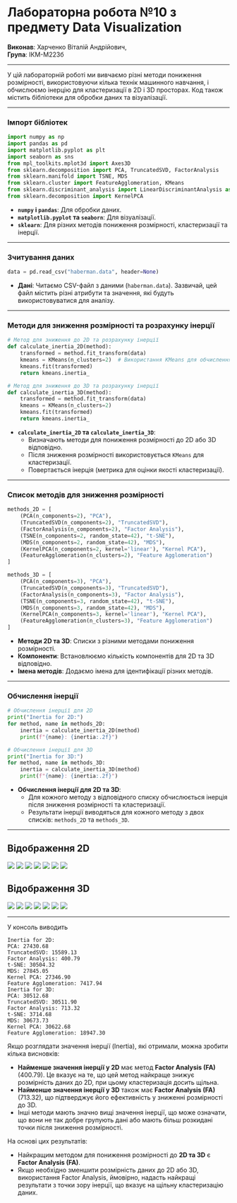 # Лабораторна робота №10 з предмету Data Visualization
**Виконав**: Харченко Віталій Андрійович,  
**Група**: ІКМ-М223б

---

У цій лабораторній роботі ми вивчаємо різні методи пониження розмірності, використовуючи кілька технік машинного навчання, і обчислюємо інерцію для кластеризації в 2D і 3D просторах. Код також містить бібліотеки для обробки даних та візуалізації.

---

### Імпорт бібліотек
```python
import numpy as np
import pandas as pd
import matplotlib.pyplot as plt
import seaborn as sns
from mpl_toolkits.mplot3d import Axes3D
from sklearn.decomposition import PCA, TruncatedSVD, FactorAnalysis
from sklearn.manifold import TSNE, MDS
from sklearn.cluster import FeatureAgglomeration, KMeans
from sklearn.discriminant_analysis import LinearDiscriminantAnalysis as LDA
from sklearn.decomposition import KernelPCA
```
- **`numpy` і `pandas`**: Для обробки даних.
- **`matplotlib.pyplot` та `seaborn`**: Для візуалізації.
- **`sklearn`**: Для різних методів пониження розмірності, кластеризації та інерції.

---

### Зчитування даних
```python
data = pd.read_csv("haberman.data", header=None)
```
- **Дані**: Читаємо CSV-файл з даними (`haberman.data`). Зазвичай, цей файл містить різні атрибути та значення, які будуть використовуватися для аналізу.

---

### Методи для зниження розмірності та розрахунку інерції
```python
# Метод для зниження до 2D та розрахунку інерції
def calculate_inertia_2D(method):
    transformed = method.fit_transform(data)
    kmeans = KMeans(n_clusters=2)  # Використання KMeans для обчислення інерції
    kmeans.fit(transformed)
    return kmeans.inertia_

# Метод для зниження до 3D та розрахунку інерції
def calculate_inertia_3D(method):
    transformed = method.fit_transform(data)
    kmeans = KMeans(n_clusters=2)
    kmeans.fit(transformed)
    return kmeans.inertia_
```
- **`calculate_inertia_2D` та `calculate_inertia_3D`**:
  - Визначають методи для пониження розмірності до 2D або 3D відповідно.
  - Після зниження розмірності використовується `KMeans` для кластеризації.
  - Повертається інерція (метрика для оцінки якості кластеризації).

---

### Список методів для зниження розмірності
```python
methods_2D = [
    (PCA(n_components=2), "PCA"),
    (TruncatedSVD(n_components=2), "TruncatedSVD"),
    (FactorAnalysis(n_components=2), "Factor Analysis"),
    (TSNE(n_components=2, random_state=42), "t-SNE"),
    (MDS(n_components=2, random_state=42), "MDS"),
    (KernelPCA(n_components=2, kernel='linear'), "Kernel PCA"),
    (FeatureAgglomeration(n_clusters=2), "Feature Agglomeration")
]

methods_3D = [
    (PCA(n_components=3), "PCA"),
    (TruncatedSVD(n_components=3), "TruncatedSVD"),
    (FactorAnalysis(n_components=3), "Factor Analysis"),
    (TSNE(n_components=3, random_state=42), "t-SNE"),
    (MDS(n_components=3, random_state=42), "MDS"),
    (KernelPCA(n_components=3, kernel='linear'), "Kernel PCA"),
    (FeatureAgglomeration(n_clusters=3), "Feature Agglomeration")
]
```
- **Методи 2D та 3D**: Списки з різними методами пониження розмірності.
- **Компоненти**: Встановлюємо кількість компонентів для 2D та 3D відповідно.
- **Імена методів**: Додаємо імена для ідентифікації різних методів.

---

### Обчислення інерції
```python
# Обчислення інерції для 2D
print("Inertia for 2D:")
for method, name in methods_2D:
    inertia = calculate_inertia_2D(method)
    print(f"{name}: {inertia:.2f}")

# Обчислення інерції для 3D
print("Inertia for 3D:")
for method, name in methods_3D:
    inertia = calculate_inertia_3D(method)
    print(f"{name}: {inertia:.2f}")
```
- **Обчислення інерції для 2D та 3D**:
  - Для кожного методу з відповідного списку обчислюється інерція після зниження розмірності та кластеризації.
  - Результати інерції виводяться для кожного методу з двох списків: `methods_2D` та `methods_3D`.

---

## Відображення 2D

![](https://media.discordapp.net/attachments/917547349864230912/1234252945407868938/image.png?ex=66300f21&is=662ebda1&hm=d3b9ea6f1ee1d1cb0d80ee7e90c8d3724ddf4403097f3c33072b49cc49982452&=&format=webp&quality=lossless)
![](https://media.discordapp.net/attachments/917547349864230912/1234252945663590420/image.png?ex=66300f21&is=662ebda1&hm=4dfa4427eb1ddb9338e412384794a7fc72d71aeaa46e5773501df5cbafc1ddfa&=&format=webp&quality=lossless)
![](https://media.discordapp.net/attachments/917547349864230912/1234252945902538803/image.png?ex=66300f21&is=662ebda1&hm=0e14e15d6d3d1bdddcbeb505c7d9e9780fa76d3b9b7a221c8b452666629f5ef9&=&format=webp&quality=lossless)
![](https://media.discordapp.net/attachments/917547349864230912/1234252946150260736/image.png?ex=66300f21&is=662ebda1&hm=9d4fc61fc4bfb0b584e05e21b015bda39c051da158a95a56ee53aecbe217d460&=&format=webp&quality=lossless)
![](https://media.discordapp.net/attachments/917547349864230912/1234252946418565211/image.png?ex=66300f21&is=662ebda1&hm=82493adadc1141684df38230f2b64efefaf957f3cf473fcd3ecdac8196fcd12b&=&format=webp&quality=lossless)
![](https://media.discordapp.net/attachments/917547349864230912/1234252946636542043/image.png?ex=66300f21&is=662ebda1&hm=5d96c1f7d10224e025d9bffe54117f69ba9baf4ab70bff44bada310c643635b8&=&format=webp&quality=lossless)
![](https://media.discordapp.net/attachments/917547349864230912/1234252946871681034/image.png?ex=66300f21&is=662ebda1&hm=3ec234f38d35832cdfa03b37cfc117fa67f34552a853729a7bbfcc9418277810&=&format=webp&quality=lossless)

## Відображення 3D
![](https://media.discordapp.net/attachments/917547349864230912/1234252947110625393/image.png?ex=66300f21&is=662ebda1&hm=0f2cc01b9313e48ecfd8004221fc0176cddc4055658857eb2cadd569167751d7&=&format=webp&quality=lossless)
![](https://media.discordapp.net/attachments/917547349864230912/1234252947664146472/image.png?ex=66300f22&is=662ebda2&hm=4796d346ed6898c60b1fcb3b753845690b531ad1dd5ab8c30fcd576b1ff4cf78&=&format=webp&quality=lossless)
![](https://media.discordapp.net/attachments/917547349864230912/1234252947869925426/image.png?ex=66300f22&is=662ebda2&hm=ed76e40eb6f293aff675cedda66b6f0359b0c65201c701390b5b081fcdb0574b&=&format=webp&quality=lossless)
![](https://media.discordapp.net/attachments/917547349864230912/1234252945407868938/image.png?ex=66300f21&is=662ebda1&hm=d3b9ea6f1ee1d1cb0d80ee7e90c8d3724ddf4403097f3c33072b49cc49982452&=&format=webp&quality=lossless)
![](https://media.discordapp.net/attachments/917547349864230912/1234252945663590420/image.png?ex=66300f21&is=662ebda1&hm=4dfa4427eb1ddb9338e412384794a7fc72d71aeaa46e5773501df5cbafc1ddfa&=&format=webp&quality=lossless)
![](https://media.discordapp.net/attachments/917547349864230912/1234252945902538803/image.png?ex=66300f21&is=662ebda1&hm=0e14e15d6d3d1bdddcbeb505c7d9e9780fa76d3b9b7a221c8b452666629f5ef9&=&format=webp&quality=lossless)
![](https://media.discordapp.net/attachments/917547349864230912/1234252945902538803/image.png?ex=66300f21&is=662ebda1&hm=0e14e15d6d3d1bdddcbeb505c7d9e9780fa76d3b9b7a221c8b452666629f5ef9&=&format=webp&quality=lossless)

___

У консоль виводить

```
Inertia for 2D:
PCA: 27430.68
TruncatedSVD: 15589.13
Factor Analysis: 400.79
t-SNE: 30504.32
MDS: 27845.05
Kernel PCA: 27346.90
Feature Agglomeration: 7417.94
Inertia for 3D:
PCA: 30512.68
TruncatedSVD: 30511.90
Factor Analysis: 713.32
t-SNE: 3714.68
MDS: 30673.73
Kernel PCA: 30622.68
Feature Agglomeration: 18947.30
```

Якщо розглядати значення інерції (Inertia), які отримали, можна зробити кілька висновків:

- **Найменше значення інерції у 2D** має метод **Factor Analysis (FA)** (400.79). Це вказує на те, що цей метод найкраще знижує розмірність даних до 2D, при цьому кластеризація досить щільна.
- **Найменше значення інерції у 3D** також має **Factor Analysis (FA)** (713.32), що підтверджує його ефективність у зниженні розмірності до 3D.
- Інші методи мають значно вищі значення інерції, що може означати, що вони не так добре групують дані або мають більш розкидані точки після зниження розмірності.

На основі цих результатів:
- Найкращим методом для пониження розмірності до **2D та 3D** є **Factor Analysis (FA)**.
- Якщо необхідно зменшити розмірність даних до 2D або 3D, використання Factor Analysis, ймовірно, надасть найкращі результати з точки зору інерції, що вказує на щільну кластеризацію даних.
